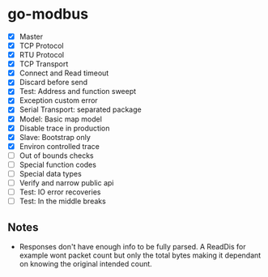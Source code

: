 # go-modbus

- [x] Master
- [x] TCP Protocol
- [x] RTU Protocol
- [x] TCP Transport
- [x] Connect and Read timeout
- [x] Discard before send
- [x] Test: Address and function sweept
- [x] Exception custom error
- [x] Serial Transport: separated package
- [x] Model: Basic map model
- [x] Disable trace in production
- [x] Slave: Bootstrap only
- [x] Environ controlled trace
- [ ] Out of bounds checks
- [ ] Special function codes
- [ ] Special data types
- [ ] Verify and narrow public api
- [ ] Test: IO error recoveries
- [ ] Test: In the middle breaks

## Notes

- Responses don't have enough info to be fully parsed.
A ReadDis for example wont packet count but only
the total bytes making it dependant on knowing 
the original intended count.

